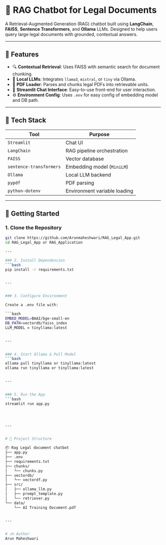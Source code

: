 # 🧠 RAG Chatbot for Legal Documents

A Retrieval-Augmented Generation (RAG) chatbot built using **LangChain**, **FAISS**, **Sentence Transformers**, and **Ollama** LLMs. Designed to help users query large legal documents with grounded, contextual answers.

---

## 📌 Features

- 🔍 **Contextual Retrieval**: Uses FAISS with semantic search for document chunking.
- 🧠 **Local LLMs**: Integrates `llama3`, `mistral`, or `tiny` via Ollama.
- 📄 **PDF Loader**: Parses and chunks legal PDFs into retrievable units.
- 💬 **Streamlit Chat Interface**: Easy-to-use front-end for user interaction.
- ⚙️ **Environment Config**: Uses `.env` for easy config of embedding model and DB path.

---

## 🧰 Tech Stack

| Tool                | Purpose                         |
|---------------------|---------------------------------|
| `Streamlit`         | Chat UI                         |
| `LangChain`         | RAG pipeline orchestration      |
| `FAISS`             | Vector database                 |
| `sentence-transformers` | Embedding model (`MiniLM`) |
| `Ollama`            | Local LLM backend               |
| `pypdf`             | PDF parsing                     |
| `python-dotenv`     | Environment variable loading    |

---

## 🚀 Getting Started

### 1. Clone the Repository
```bash
git clone https://github.com/Arunmaheshwari/RAG_Legal_App.git
cd RAG_Legal_App or RAG_Application

---

### 2. Install Dependencies
```bash
pip install -r requirements.txt


---


### 3. Configure Environment

Create a .env file with:

```bash
EMBED_MODEL=BAAI/bge-small-en
DB_PATH=vectordb/faiss_index
LLM_MODEL = tinyllama:latest


---


### 4. Start Ollama & Pull Model
```bash
ollama pull tinyllama or tinyllama:latest
ollama run tinyllama or tinyllama:latest


---


### 5. Run the App
```bash
streamlit run app.py




---


# 📁 Project Structure

📦 Rag Legal document chatbot
├── app.py
├── .env
├── requirements.txt
├── chunks/
│   └── chunks.py
├── vectordb/
│   └── vectordf.py
├── src/
│   ├── ollama_llm.py
│   ├── prompt_template.py
│   └── retriever.py
└── data/
    └── AI Training Document.pdf


---


# ✍️ Author
Arun Maheshwari
